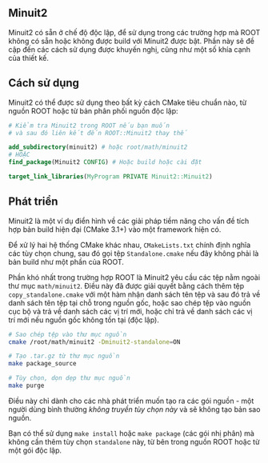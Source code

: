 ## Minuit2

Minuit2 có sẵn ở chế độ độc lập, để sử dụng trong các trường hợp mà ROOT không có sẵn hoặc không được build với Minuit2 được bật. Phần này sẽ đề cập đến các cách sử dụng được khuyến nghị, cũng như một số khía cạnh của thiết kế.

## Cách sử dụng

Minuit2 có thể được sử dụng theo bất kỳ cách CMake tiêu chuẩn nào, từ nguồn ROOT hoặc từ bản phân phối nguồn độc lập:

```cmake
# Kiểm tra Minuit2 trong ROOT nếu bạn muốn
# và sau đó liên kết đến ROOT::Minuit2 thay thế

add_subdirectory(minuit2) # hoặc root/math/minuit2
# HOẶC
find_package(Minuit2 CONFIG) # Hoặc build hoặc cài đặt

target_link_libraries(MyProgram PRIVATE Minuit2::Minuit2)
```

## Phát triển

Minuit2 là một ví dụ điển hình về các giải pháp tiềm năng cho vấn đề tích hợp bản build hiện đại (CMake 3.1+) vào một framework hiện có.

Để xử lý hai hệ thống CMake khác nhau, `CMakeLists.txt` chính định nghĩa các tùy chọn chung, sau đó gọi tệp `Standalone.cmake` nếu đây không phải là bản build như một phần của ROOT.

Phần khó nhất trong trường hợp ROOT là Minuit2 yêu cầu các tệp nằm ngoài thư mục `math/minuit2`. Điều này đã được giải quyết bằng cách thêm tệp `copy_standalone.cmake` với một hàm nhận danh sách tên tệp và sau đó trả về danh sách tên tệp tại chỗ trong nguồn gốc, hoặc sao chép tệp vào nguồn cục bộ và trả về danh sách các vị trí mới, hoặc chỉ trả về danh sách các vị trí mới nếu nguồn gốc không tồn tại (độc lập).

```bash
# Sao chép tệp vào thư mục nguồn
cmake /root/math/minuit2 -Dminuit2-standalone=ON

# Tạo .tar.gz từ thư mục nguồn
make package_source

# Tùy chọn, dọn dẹp thư mục nguồn
make purge
```

Điều này chỉ dành cho các nhà phát triển muốn tạo ra các gói nguồn - một người dùng bình thường _không truyền tùy chọn này_ và sẽ không tạo bản sao nguồn.

Bạn có thể sử dụng `make install` hoặc `make package` (các gói nhị phân) mà không cần thêm tùy chọn `standalone` này, từ bên trong nguồn ROOT hoặc từ một gói độc lập.

[minuit2]: https://root.cern.ch
